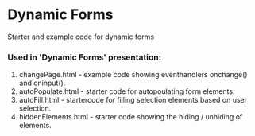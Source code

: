 # Dynamic Forms

Starter and example code for dynamic forms

### Used in 'Dynamic Forms' presentation:
1. changePage.html - example code showing eventhandlers onchange() and oninput().
1. autoPopulate.html - starter code for autopoulating form elements.
1. autoFill.html - startercode for filling selection elements based on user selection.
1. hiddenElements.html - starter code showing the hiding / unhiding of elements.
